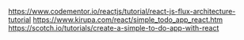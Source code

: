https://www.codementor.io/reactjs/tutorial/react-js-flux-architecture-tutorial
https://www.kirupa.com/react/simple_todo_app_react.htm
https://scotch.io/tutorials/create-a-simple-to-do-app-with-react
